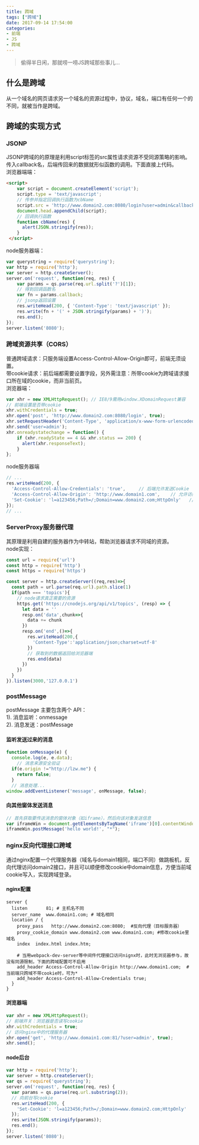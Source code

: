 ```yaml
---
title: 跨域
tags: ["跨域"]
date: 2017-09-14 17:54:00
categories:
- 前端
- JS
- 跨域
---
```

> 偷得半日闲，那就唠一唠JS跨域那些事儿...

<!-- more -->
## 什么是跨域
从一个域名的网页请求另一个域名的资源过程中，协议，域名，端口有任何一个的不同，就被当作是跨域。 

## 跨域的实现方式
### JSONP
JSONP跨域的的原理是利用script标签的src属性请求资源不受同源策略的影响。传入callback名，后端传回来的数据就形似函数的调用。下面直接上代码。  
浏览器端端：
```html
<script>
    var script = document.createElement('script');
    script.type = 'text/javascript';
    // 传参并指定回调执行函数为cbName
    script.src = 'http://www.domain2.com:8080/login?user=admin&callback=cbName';
    document.head.appendChild(script);
    // 回调执行函数
    function cbName(res) {
      alert(JSON.stringify(res));
    }
 </script>
```
node服务器端：
```js
var querystring = require('querystring');
var http = require('http');
var server = http.createServer();
server.on('request', function(req, res) {
    var params = qs.parse(req.url.split('?')[1]);
    // 得到回调函数名
    var fn = params.callback;
    // jsonp返回设置
    res.writeHead(200, { 'Content-Type': 'text/javascript' });
    res.write(fn + '(' + JSON.stringify(params) + ')');
    res.end();
});
server.listen('8080');
```

### 跨域资源共享（CORS）
普通跨域请求：只服务端设置Access-Control-Allow-Origin即可，前端无须设置。  
带cookie请求：前后端都需要设置字段，另外需注意：所带cookie为跨域请求接口所在域的cookie，而非当前页。  
浏览器端：
```js
var xhr = new XMLHttpRequest(); // IE8/9需用window.XDomainRequest兼容
// 前端设置是否带cookie
xhr.withCredentials = true;
xhr.open('post', 'http://www.domain2.com:8080/login', true);
xhr.setRequestHeader('Content-Type', 'application/x-www-form-urlencoded');
xhr.send('user=admin');
xhr.onreadystatechange = function() {
    if (xhr.readyState == 4 && xhr.status == 200) {
      alert(xhr.responseText);
    }
};
```
node服务器端
```js
// ...
res.writeHead(200, {
  'Access-Control-Allow-Credentials': 'true',     // 后端允许发送Cookie
  'Access-Control-Allow-Origin': 'http://www.domain1.com',    // 允许访问的域（协议+域名+端口）
  'Set-Cookie': 'l=a123456;Path=/;Domain=www.domain2.com;HttpOnly'   // HttpOnly:脚本无法读取cookie
});
// ...
```

### ServerProxy服务器代理
其原理是利用自建的服务器作为中转站，帮助浏览器请求不同域的资源。  
node实现：  
```js
const url = require('url')
const http = require('http')
const https = require('https')

const server = http.createServer((req,res)=>{
  const path = url.parse(req.url).path.slice(1)
  if(path === 'topics'){
    // node请求真正需要的资源
    https.get('https://cnodejs.org/api/v1/topics', (resp) => {
      let data = ''
      resp.on('data',chunk=>{
        data += chunk
      })
      resp.on('end',()=>{
        res.writeHead(200,{
          'Content-Type':'application/json;charset=utf-8'
        })
        // 获取到的数据返回给浏览器端
        res.end(data)
      })
    })
  }
}).listen(3000,'127.0.0.1')
```

### postMessage
postMessage 主要包含两个 API：  
1). 消息监听：onmessage  
2). 消息发送：postMessage  
#### 监听发送过来的消息
```js
function onMessage(e) {
  console.log(e, e.data);
    // 消息来源安全验证
  if(e.origin !="http://lzw.me") {
    return false;
  }
  // 消息处理...
window.addEventListener('message', onMessage, false);
```
#### 向其他窗体发送消息
```js
// 首先获取要传送消息的窗体对象（如iframe），然后向该对象发送信息
var iframeWin = document.getElementsByTagName('iframe')[0].contentWindow;
iframeWin.postMessage('hello world!', "*");
```

### nginx反向代理接口跨域
通过nginx配置一个代理服务器（域名与domain1相同，端口不同）做跳板机，反向代理访问domain2接口，并且可以顺便修改cookie中domain信息，方便当前域cookie写入，实现跨域登录。  
#### nginx配置
```
server {
  listen       81; # 主机名不同
  server_name  www.domain1.com; # 域名相同
  location / {
    proxy_pass   http://www.domain2.com:8080;  #反向代理（目标服务器）
    proxy_cookie_domain www.domain2.com www.domain1.com; #修改cookie里域名
    index  index.html index.htm;

    # 当用webpack-dev-server等中间件代理接口访问nignx时，此时无浏览器参与，故没有同源限制，下面的跨域配置可不启用
    add_header Access-Control-Allow-Origin http://www.domain1.com;  #当前端只跨域不带cookie时，可为*
    add_header Access-Control-Allow-Credentials true;
  }
}
```
#### 浏览器端
```js
var xhr = new XMLHttpRequest();
// 前端开关：浏览器是否读写cookie
xhr.withCredentials = true;
// 访问nginx中的代理服务器
xhr.open('get', 'http://www.domain1.com:81/?user=admin', true);
xhr.send();
```
#### node后台
```js
var http = require('http');
var server = http.createServer();
var qs = require('querystring');
server.on('request', function(req, res) {
  var params = qs.parse(req.url.substring(2));
  // 向前台写cookie
  res.writeHead(200, {
    'Set-Cookie': 'l=a123456;Path=/;Domain=www.domain2.com;HttpOnly'   // HttpOnly:脚本无法读取
  });
  res.write(JSON.stringify(params));
  res.end();
});
server.listen('8080');
```